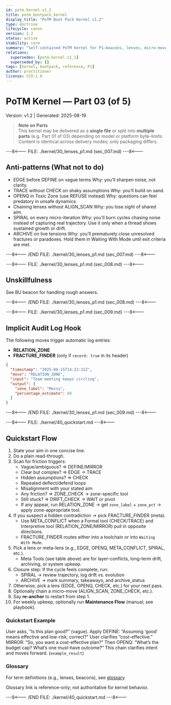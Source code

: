 ```yaml
---
id: potm.kernel.v1_2
title: potm_bootpack_kernel
display_title: "PoTM Boot Pack Kernel v1.2"
type: doctrine
lifecycle: canon
version: 1.2
status: active
stability: core
summary: "Self-contained PoTM kernel for P1—beacons, lenses, micro-moves, quickstart, self-audit, and Fracture Finder—deliverable as a single file or split into multiple parts depending on model constraints."
relations:
  supersedes: [potm.kernel.v1_1]
  superseded_by: []
tags: [kernel, bootpack, reference, P1]
author: practitioner
license: CC0-1.0
---
```

# PoTM Kernel — Part 03 (of 5)
Version: v1.2 | Generated: 2025-08-19

> **Note on Parts**  
> This kernel may be delivered as a **single file** or split into **multiple parts** (e.g. Part 01 of 03) depending on model or platform byte-limits. Content is identical across delivery modes; only packaging differs.

---8<--- FILE: ./kernel/30_lenses_p1.md (sec_007.md) ---8<---
## Anti-patterns (What not to do)

- EDGE before DEFINE on vague terms
  Why: you’ll sharpen noise, not clarity.
- TRACE without CHECK on shaky assumptions
  Why: you’ll build on sand.
- OPENQ in Toxic Zone (use REFUSE instead)
  Why: questions can feel predatory in unsafe dynamics.
- Chaining lenses without ALIGN_SCAN
  Why: you lose sight of shared aim.
- SPIRAL on every micro-iteration
  Why: you’ll burn cycles chasing noise instead of capturing real trajectory. Use it only when a thread shows sustained growth or drift.
- ARCHIVE on live tensions
  Why: you’ll prematurely close unresolved fractures or paradoxes. Hold them in Waiting With Mode until exit criteria are met.


---8<--- /END FILE: ./kernel/30_lenses_p1.md (sec_007.md) ---8<---

---8<--- FILE: ./kernel/30_lenses_p1.md (sec_008.md) ---8<---
## Unskillfulness
See BU beacon for handling rough answers.


---8<--- /END FILE: ./kernel/30_lenses_p1.md (sec_008.md) ---8<---

---8<--- FILE: ./kernel/30_lenses_p1.md (sec_009.md) ---8<---
## Implicit Audit Log Hook

The following moves trigger automatic log entries:
- **RELATION_ZONE**
- **FRACTURE_FINDER** (only if `record: true` in its header)

```json
{
  "timestamp": "2025-08-15T14:22:31Z",
  "move": "RELATION_ZONE",
  "input": "Team meeting keeps circling",
  "output": {
    "zone_label": "Messy",
    "percentage_estimate": 60
  }
}
```

---8<--- /END FILE: ./kernel/30_lenses_p1.md (sec_009.md) ---8<---

---8<--- FILE: ./kernel/40_quickstart.md ---8<---
## Quickstart Flow

1. State your aim in one concise line.
2. Do a plain read-through.
3. Scan for friction triggers:
   - Vague/ambiguous? ⇒ DEFINE/MIRROR
   - Clear but complex? ⇒ EDGE → TRACE
   - Hidden assumptions? ⇒ CHECK
   - Repeated deflect/defend loops
   - Misalignment with your stated aim
   - Any friction? ⇒ ZONE_CHECK → zone-specific tool
   - Still stuck? ⇒ DRIFT_CHECK → WAIT or pivot
   - If any appear, run RELATION_ZONE → get `zone_label` + `zone_pct` → apply zone-appropriate tool.
4. If you suspect a hidden contradiction → pick FRACTURE_FINDER (meta).
   - Use META_CONFLICT when a Formal tool (CHECK/TRACE) and Interpretive tool (RELATION_ZONE/MIRROR) pull in opposite directions.
   - FRACTURE_FINDER routes either into a toolchain or into `Waiting With Mode`.
5. Pick a lens or meta-lens (e.g., EDGE, OPENQ, META_CONFLICT, SPIRAL, etc.).
   - Meta Tools (see table above) are for layer-conflicts, long-term drift, archiving, or system upkeep.
6. Closure step: If the cycle feels complete, run:
   - SPIRAL → review trajectory, log drift vs. evolution
   - ARCHIVE → mark summary, takeaways, and archive_status
7. Otherwise, pick a lens (EDGE, OPENQ, CHECK, etc.) for your next pass.
8. Optionally chain a micro-move (ALIGN_SCAN, ZONE_CHECK, etc.).
9. Say **re-anchor** to restart from step 1.
10. For weekly upkeep, optionally run **Maintenance Flow** (manual; see playbook).

### Quickstart Example
User asks, “Is this plan good?” (vague). Apply DEFINE: “Assuming ‘good’ means effective and low-risk; correct?” User clarifies “cost-effective.” MIRROR: “So, you want a cost-effective plan?” Then OPENQ: “What’s the budget cap? What’s one must-have outcome?” This chain clarifies intent and moves forward. (`example_result`)

### Glossary
For term definitions (e.g., lenses, beacons), see [glossary](https://github.com/cafebedouin/potm/blob/main/microkernel/latest/glossary.md)

Glossary link is reference-only; not authoritative for kernel behavior.

---8<--- /END FILE: ./kernel/40_quickstart.md ---8<---

